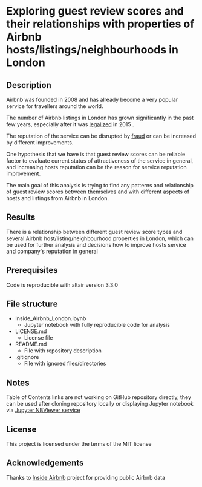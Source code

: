 # Exploring guest review scores and their relationships with properties of Airbnb hosts/listings/neighbourhoods in London
## Description
Airbnb was founded in 2008 and has already become a very popular service for travellers around the world.

The number of Airbnb listings in London has grown significantly in the past few years, especially after it was [legalized](https://www.travelgumbo.com/blog/london-legalizes-airbnb-similar-rentals) in 2015 .

The reputation of the service can be disrupted by [fraud](https://www.vice.com/en_us/article/43k7z3/nationwide-fake-host-scam-on-airbnb) or can be increased by different improvements.

One hypothesis that we have is that guest review scores can be reliable factor to evaluate current status of attractiveness of the service in general, and increasing hosts reputation can be the reason for service reputation improvement.

The main goal of this analysis is trying to find any patterns and relationship of guest review scores between themselves and with different aspects of hosts and listings from Airbnb in London.

## Results
There is a relationship between different guest review score types and several Airbnb host/listing/neighbourhood properties in London, which can be used for further analysis and decisions how to improve hosts service and company's reputation in general

## Prerequisites
Code is reproducible with altair version 3.3.0

## File structure
- Inside_Airbnb_London.ipynb 
    - Jupyter notebook with fully reproducible code for analysis
- LICENSE.md
    - License file
- README.md
    - File with repository description
- .gitignore
    - File with ignored files/directories 
    
## Notes
Table of Contents links are not working on GitHub repository directly, they can be used after cloning repository locally or displaying Jupyter notebook via [Jupyter NBViewer service](https://nbviewer.jupyter.org/github/labdmitriy/inside_airbnb_london/blob/master/Inside_Airbnb_London.ipynb)

## License
This project is licensed under the terms of the MIT license

## Acknowledgements
Thanks to [Inside Airbnb](http://insideairbnb.com/) project for providing public Airbnb data 
